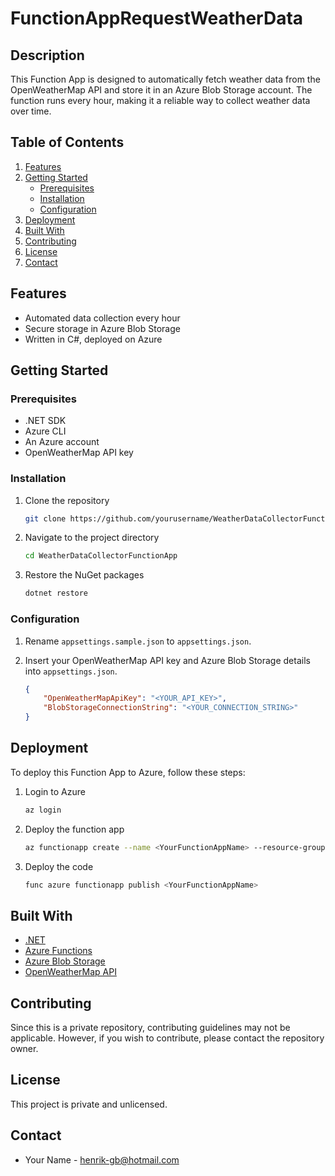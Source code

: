 # FunctionAppRequestWeatherData

## Description

This Function App is designed to automatically fetch weather data from the OpenWeatherMap API and store it in an Azure Blob Storage account. The function runs every hour, making it a reliable way to collect weather data over time.

## Table of Contents

1. [Features](#features)
2. [Getting Started](#getting-started)
    - [Prerequisites](#prerequisites)
    - [Installation](#installation)
    - [Configuration](#configuration)
3. [Deployment](#deployment)
4. [Built With](#built-with)
5. [Contributing](#contributing)
6. [License](#license)
7. [Contact](#contact)

## Features

- Automated data collection every hour
- Secure storage in Azure Blob Storage
- Written in C#, deployed on Azure

## Getting Started

### Prerequisites

- .NET SDK
- Azure CLI
- An Azure account
- OpenWeatherMap API key

### Installation

1. Clone the repository

   ```bash
   git clone https://github.com/yourusername/WeatherDataCollectorFunctionApp.git
   ```

2. Navigate to the project directory

    ```bash
    cd WeatherDataCollectorFunctionApp
    ```

3. Restore the NuGet packages

    ```bash
    dotnet restore
    ```

### Configuration

1. Rename `appsettings.sample.json` to `appsettings.json`.
   
2. Insert your OpenWeatherMap API key and Azure Blob Storage details into `appsettings.json`.

    ```json
    {
        "OpenWeatherMapApiKey": "<YOUR_API_KEY>",
        "BlobStorageConnectionString": "<YOUR_CONNECTION_STRING>"
    }
    ```

## Deployment

To deploy this Function App to Azure, follow these steps:

1. Login to Azure

    ```bash
    az login
    ```

2. Deploy the function app

    ```bash
    az functionapp create --name <YourFunctionAppName> --resource-group <YourResourceGroupName> --os-type Windows --runtime dotnet --consumption-plan-location <YourLocation>
    ```

3. Deploy the code

    ```bash
    func azure functionapp publish <YourFunctionAppName>
    ```

## Built With

- [.NET](https://dotnet.microsoft.com/)
- [Azure Functions](https://azure.microsoft.com/en-us/services/functions/)
- [Azure Blob Storage](https://azure.microsoft.com/en-us/services/storage/blobs/)
- [OpenWeatherMap API](https://openweathermap.org/api)

## Contributing

Since this is a private repository, contributing guidelines may not be applicable. However, if you wish to contribute, please contact the repository owner.

## License

This project is private and unlicensed.

## Contact

- Your Name - henrik-gb@hotmail.com
